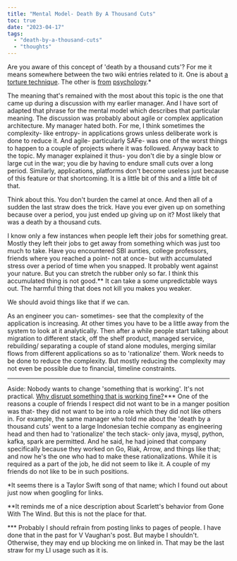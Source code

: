 ```yaml
---
title: "Mental Model- Death By A Thousand Cuts"
toc: true
date: "2023-04-17"
tags: 
  - "death-by-a-thousand-cuts"
  - "thoughts"
---
```


Are you aware of this concept of 'death by a thousand cuts'? For me it means somewhere between the two wiki entries related to it. One is about [a torture technique](https://en.wikipedia.org/wiki/Lingchi). The other is [from](https://en.wikipedia.org/wiki/Creeping_normality) [psychology](https://en.wikipedia.org/wiki/Creeping_normality).\*

The meaning that's remained with the most about this topic is the one that came up during a discussion with my earlier manager. And I have sort of adapted that phrase for the mental model which describes that particular meaning. The discussion was probably about agile or complex application architecture. My manager hated both. For me, I think sometimes the complexity- like entropy- in applications grows unless deliberate work is done to reduce it. And agile- particularly SAFe- was one of the worst things to happen to a couple of projects where it was followed. Anyway back to the topic. My manager explained it thus- you don't die by a single blow or large cut in the war; you die by having to endure small cuts over a long period. Similarly, applications, platforms don't become useless just because of this feature or that shortcoming. It is a little bit of this and a little bit of that.

Think about this. You don't burden the camel at once. And then all of a sudden the last straw does the trick. Have you ever given up on something because over a period, you just ended up giving up on it? Most likely that was a death by a thousand cuts.

I know only a few instances when people left their jobs for something great. Mostly they left their jobs to get away from something which was just too much to take. Have you encountered SBI aunties, college professors, friends where you reached a point- not at once- but with accumulated stress over a period of time when you snapped. It probably went against your nature. But you can stretch the rubber only so far. I think this accumulated thing is not good.\*\* It can take a some unpredictable ways out. The harmful thing that does not kill you makes you weaker.

We should avoid things like that if we can.

As an engineer you can- sometimes- see that the complexity of the application is increasing. At other times you have to be a little away from the system to look at it analytically. Then after a while people start talking about migration to different stack, off the shelf product, managed service, rebuilding/ separating a couple of stand alone modules, merging similar flows from different applications so as to 'rationalize' them. Work needs to be done to reduce the complexity. But mostly reducing the complexity may not even be possible due to financial, timeline constraints.

* * *

Aside: Nobody wants to change 'something that is working'. It's not practical. [Why disrupt something that is working fine?](https://www.linkedin.com/posts/marcrandolph_in-2000-blockbuster-was-the-movie-rental-activity-7052455953236983808-6grP)\*\*\* One of the reasons a couple of friends I respect did not want to be in a manger position was that- they did not want to be into a role which they did not like others in. For example, the same manager who told me about the 'death by a thousand cuts' went to a large Indonesian techie company as engineering head and then had to 'rationalize' the tech stack- only java, mysql, python, kafka, spark are permitted. And he said, he had joined that company specifically because they worked on Go, Riak, Arrow, and things like that; and now he's the one who had to make these rationalizations. While it is required as a part of the job, he did not seem to like it. A couple of my friends do not like to be in such positions.

\*It seems there is a Taylor Swift song of that name; which I found out about just now when googling for links.

\*\*It reminds me of a nice description about Scarlett's behavior from Gone With The Wind. But this is not the place for that.

\*\*\* Probably I should refrain from posting links to pages of people. I have done that in the past for V Vaughan's post. But maybe I shouldn't. Otherwise, they may end up blocking me on linked in. That may be the last straw for my LI usage such as it is.
